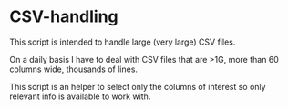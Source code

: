 # CSV-handling

This script is intended to handle large (very large) CSV files.

On a daily basis I have to deal with CSV files that are >1G, more than 60 columns wide, thousands of lines.

This script is an helper to select only the columns of interest so only relevant info is available to work with.
